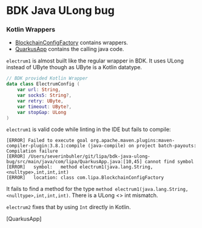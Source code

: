 # BDK Java ULong bug

### Kotlin Wrappers
- [BlockchainConfigFactory](src/main/kotlin/com.lipa/BlockchainConfigFactory.kt) contains wrappers.
- [QuarkusApp](src/main/java/com/lipa/QuarkusApp.java) contains the calling java code.

`electrum1` is almost built like the regular wrapper in BDK. It uses ULong instead of UByte though as UByte is a Kotlin datatype.

```kotlin
// BDK provided Kotlin Wrapper
data class ElectrumConfig (
    var url: String, 
    var socks5: String?, 
    var retry: UByte, 
    var timeout: UByte?, 
    var stopGap: ULong 
) 
```

`electrum1` is valid code while linting in the IDE but fails to compile:

```text
[ERROR] Failed to execute goal org.apache.maven.plugins:maven-compiler-plugin:3.8.1:compile (java-compile) on project batch-payouts: Compilation failure
[ERROR] /Users/severinbuhler/git/lipa/bdk-java-ulong-bug/src/main/java/com/lipa/QuarkusApp.java:[10,45] cannot find symbol
[ERROR]   symbol:   method electrum1(java.lang.String,<nulltype>,int,int,int)
[ERROR]   location: class com.lipa.BlockchainConfigFactory
```

It fails to find a method for the type `method electrum1(java.lang.String,<nulltype>,int,int,int)`.
There is a ULong <> int mismatch.


`electrum2` fixes that by using `Int` directly in Kotlin.

[QuarkusApp]